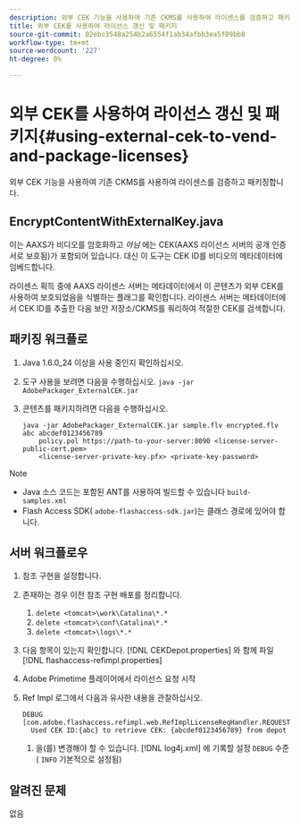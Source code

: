 ```yaml
---
description: 외부 CEK 기능을 사용하여 기존 CKMS를 사용하여 라이센스를 검증하고 패키징합니다.
title: 외부 CEK를 사용하여 라이선스 갱신 및 패키지
source-git-commit: 02ebc3548a254b2a6554f1ab34afbb3ea5f09bb8
workflow-type: tm+mt
source-wordcount: '227'
ht-degree: 0%

---
```


# 외부 CEK를 사용하여 라이선스 갱신 및 패키지{#using-external-cek-to-vend-and-package-licenses}

외부 CEK 기능을 사용하여 기존 CKMS를 사용하여 라이센스를 검증하고 패키징합니다.

## EncryptContentWithExternalKey.java

이는 AAXS가 비디오를 암호화하고 *아님* 에는 CEK(AAXS 라이선스 서버의 공개 인증서로 보호됨)가 포함되어 있습니다. 대신 이 도구는 CEK ID를 비디오의 메타데이터에 임베드합니다.

라이센스 획득 중에 AAXS 라이센스 서버는 메타데이터에서 이 콘텐츠가 외부 CEK를 사용하여 보호되었음을 식별하는 플래그를 확인합니다. 라이센스 서버는 메타데이터에서 CEK ID를 추출한 다음 보안 저장소/CKMS를 쿼리하여 적절한 CEK를 검색합니다.

## 패키징 워크플로

1. Java 1.6.0_24 이상을 사용 중인지 확인하십시오.
1. 도구 사용을 보려면 다음을 수행하십시오. `java -jar AdobePackager_ExternalCEK.jar`
1. 콘텐츠를 패키지하려면 다음을 수행하십시오.

   ```
   java -jar AdobePackager_ExternalCEK.jar sample.flv encrypted.flv abc abcdef0123456789 
       policy.pol https://path-to-your-server:8090 <license-server-public-cert.pem> 
       <license-server-private-key.pfx> <private-key-password>
   ```

>[!NOTE]
>
>* Java 소스 코드는 포함된 ANT를 사용하여 빌드할 수 있습니다 `build-samples.xml`
>* Flash Access SDK( `adobe-flashaccess-sdk.jar`)는 클래스 경로에 있어야 합니다.
>

## 서버 워크플로우

1. 참조 구현을 설정합니다.
1. 존재하는 경우 이전 참조 구현 배포를 정리합니다.

   1. `delete <tomcat>\work\Catalina\*.*`
   1. `delete <tomcat>\conf\Catalina\*.*`
   1. `delete <tomcat>\logs\*.*`

1. 다음 항목이 있는지 확인합니다. [!DNL CEKDepot.properties] 와 함께 파일 [!DNL flashaccess-refimpl.properties]

1. Adobe Primetime 플레이어에서 라이선스 요청 시작
1. Ref Impl 로그에서 다음과 유사한 내용을 관찰하십시오.

   ```
   DEBUG [com.adobe.flashaccess.refimpl.web.RefImplLicenseReqHandler.REQUESTS] 
     Used CEK ID:{abc} to retrieve CEK: {abcdef0123456789} from depot
   ```

   1. 을(를) 변경해야 할 수 있습니다. [!DNL log4j.xml] 에 기록할 설정 `DEBUG` 수준 ( `INFO` 기본적으로 설정됨)

## 알려진 문제

없음
